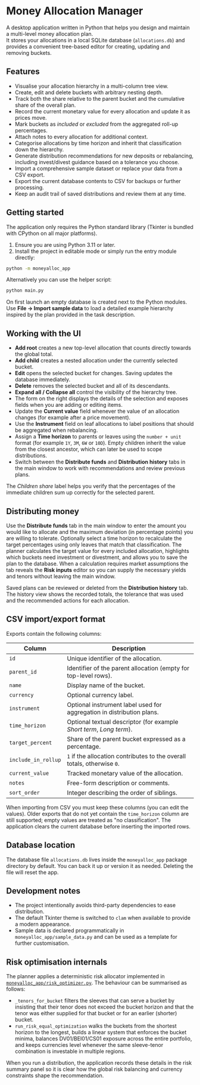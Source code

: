 # Money Allocation Manager

A desktop application written in Python that helps you design and maintain a multi-level money allocation plan.  
It stores your allocations in a local SQLite database (`allocations.db`) and provides a convenient tree-based editor for creating, updating and removing buckets.

## Features

- Visualise your allocation hierarchy in a multi-column tree view.
- Create, edit and delete buckets with arbitrary nesting depth.
- Track both the share relative to the parent bucket and the cumulative share of the overall plan.
- Record the current monetary value for every allocation and update it as prices move.
- Mark buckets as *included* or *excluded* from the aggregated roll-up percentages.
- Attach notes to every allocation for additional context.
- Categorise allocations by time horizon and inherit that classification down the hierarchy.
- Generate distribution recommendations for new deposits or rebalancing, including invest/divest guidance based on a tolerance you choose.
- Import a comprehensive sample dataset or replace your data from a CSV export.
- Export the current database contents to CSV for backups or further processing.
- Keep an audit trail of saved distributions and review them at any time.

## Getting started

The application only requires the Python standard library (Tkinter is bundled with CPython on all major platforms).

1. Ensure you are using Python 3.11 or later.
2. Install the project in editable mode or simply run the entry module directly:

```bash
python -m moneyalloc_app
```

Alternatively you can use the helper script:

```bash
python main.py
```

On first launch an empty database is created next to the Python modules. Use **File → Import sample data** to load a detailed example hierarchy inspired by the plan provided in the task description.

## Working with the UI

- **Add root** creates a new top-level allocation that counts directly towards the global total.
- **Add child** creates a nested allocation under the currently selected bucket.
- **Edit** opens the selected bucket for changes. Saving updates the database immediately.
- **Delete** removes the selected bucket and all of its descendants.
- **Expand all / Collapse all** control the visibility of the hierarchy tree.
- The form on the right displays the details of the selection and exposes fields when you are adding or editing items.
- Update the **Current value** field whenever the value of an allocation changes (for example after a price movement).
- Use the **Instrument** field on leaf allocations to label positions that should be aggregated when rebalancing.
- Assign a **Time horizon** to parents or leaves using the `number + unit` format (for example `1Y`, `3M`, `6W` or `10D`). Empty children inherit the value from the closest ancestor, which can later be used to scope distributions.
- Switch between the **Distribute funds** and **Distribution history** tabs in the main window to work with recommendations and review previous plans.

The *Children share* label helps you verify that the percentages of the immediate children sum up correctly for the selected parent.

## Distributing money

Use the **Distribute funds** tab in the main window to enter the amount you would like to allocate and the maximum deviation (in percentage points) you are willing to tolerate. Optionally select a time horizon to recalculate the target percentages using only leaves that match that classification. The planner calculates the target value for every included allocation, highlights which buckets need investment or divestment, and allows you to save the plan to the database. When a calculation requires market assumptions the tab reveals the **Risk inputs** editor so you can supply the necessary yields and tenors without leaving the main window.

Saved plans can be reviewed or deleted from the **Distribution history** tab. The history view shows the recorded totals, the tolerance that was used and the recommended actions for each allocation.

## CSV import/export format

Exports contain the following columns:

| Column | Description |
| ------ | ----------- |
| `id` | Unique identifier of the allocation. |
| `parent_id` | Identifier of the parent allocation (empty for top-level rows). |
| `name` | Display name of the bucket. |
| `currency` | Optional currency label. |
| `instrument` | Optional instrument label used for aggregation in distribution plans. |
| `time_horizon` | Optional textual descriptor (for example *Short term*, *Long term*). |
| `target_percent` | Share of the parent bucket expressed as a percentage. |
| `include_in_rollup` | `1` if the allocation contributes to the overall totals, otherwise `0`. |
| `current_value` | Tracked monetary value of the allocation. |
| `notes` | Free-form description or comments. |
| `sort_order` | Integer describing the order of siblings. |

When importing from CSV you must keep these columns (you can edit the values). Older exports that do not yet contain the `time_horizon` column are still supported; empty values are treated as "no classification".
The application clears the current database before inserting the imported rows.

## Database location

The database file `allocations.db` lives inside the `moneyalloc_app` package directory by default. You can back it up or version it as needed. Deleting the file will reset the app.

## Development notes

- The project intentionally avoids third-party dependencies to ease distribution.
- The default Tkinter theme is switched to `clam` when available to provide a modern appearance.
- Sample data is declared programmatically in `moneyalloc_app/sample_data.py` and can be used as a template for further customisation.

## Risk optimisation internals

The planner applies a deterministic risk allocator implemented in [`moneyalloc_app/risk_optimizer.py`](moneyalloc_app/risk_optimizer.py). The behaviour can be summarised as follows:

- `_tenors_for_bucket` filters the sleeves that can serve a bucket by insisting that their tenor does not exceed the bucket horizon and that the tenor was either supplied for that bucket or for an earlier (shorter) bucket.
- `run_risk_equal_optimization` walks the buckets from the shortest horizon to the longest, builds a linear system that enforces the bucket minima, balances DV01/BEI01/CS01 exposure across the entire portfolio, and keeps currencies level whenever the same sleeve-tenor combination is investable in multiple regions.

When you run a distribution, the application records these details in the risk summary panel so it is clear how the global risk balancing and currency constraints shape the recommendation.
